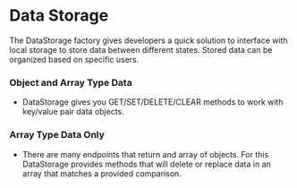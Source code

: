 # Data Storage

The DataStorage factory gives developers a quick solution to interface with local storage to store data between different states. Stored data can be organized based on specific users.

### Object and Array Type Data

* DataStorage gives you GET/SET/DELETE/CLEAR methods to work with key/value pair data objects.

### Array Type Data Only

* There are many endpoints that return and array of objects. For this DataStorage provides methods that will delete or replace data in an array that matches a provided comparison.
